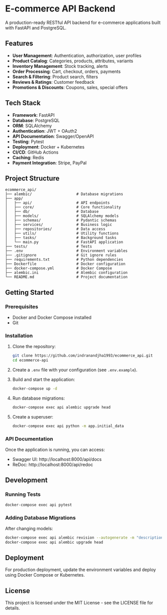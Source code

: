 # E-commerce API Backend

A production-ready RESTful API backend for e-commerce applications built with FastAPI and PostgreSQL.

## Features

- **User Management**: Authentication, authorization, user profiles
- **Product Catalog**: Categories, products, attributes, variants
- **Inventory Management**: Stock tracking, alerts
- **Order Processing**: Cart, checkout, orders, payments
- **Search & Filtering**: Product search, filters
- **Reviews & Ratings**: Customer feedback
- **Promotions & Discounts**: Coupons, sales, special offers

## Tech Stack

- **Framework**: FastAPI
- **Database**: PostgreSQL
- **ORM**: SQLAlchemy
- **Authentication**: JWT + OAuth2
- **API Documentation**: Swagger/OpenAPI
- **Testing**: Pytest
- **Deployment**: Docker + Kubernetes
- **CI/CD**: GitHub Actions
- **Caching**: Redis
- **Payment Integration**: Stripe, PayPal

## Project Structure

```
ecommerce_api/
├── alembic/                    # Database migrations
├── app/
│   ├── api/                    # API endpoints
│   ├── core/                   # Core functionality
│   ├── db/                     # Database
│   ├── models/                 # SQLAlchemy models
│   ├── schemas/                # Pydantic schemas
│   ├── services/               # Business logic
│   ├── repositories/           # Data access
│   ├── utils/                  # Utility functions
│   ├── tasks/                  # Background tasks
│   └── main.py                 # FastAPI application
├── tests/                      # Tests
├── .env                        # Environment variables
├── .gitignore                  # Git ignore rules
├── requirements.txt            # Python dependencies
├── Dockerfile                  # Docker configuration
├── docker-compose.yml          # Docker Compose
├── alembic.ini                 # Alembic configuration
└── README.md                   # Project documentation
```

## Getting Started

### Prerequisites

- Docker and Docker Compose installed
- Git

### Installation

1. Clone the repository:
   ```bash
   git clone https://github.com/indranandjha1993/ecommerce_api.git
   cd ecommerce-api
   ```

2. Create a `.env` file with your configuration (see `.env.example`).

3. Build and start the application:
   ```bash
   docker-compose up -d
   ```

4. Run database migrations:
   ```bash
   docker-compose exec api alembic upgrade head
   ```

5. Create a superuser:
   ```bash
   docker-compose exec api python -m app.initial_data
   ```

### API Documentation

Once the application is running, you can access:

- Swagger UI: http://localhost:8000/api/docs
- ReDoc: http://localhost:8000/api/redoc

## Development

### Running Tests

```bash
docker-compose exec api pytest
```

### Adding Database Migrations

After changing models:

```bash
docker-compose exec api alembic revision --autogenerate -m "description"
docker-compose exec api alembic upgrade head
```

## Deployment

For production deployment, update the environment variables and deploy using Docker Compose or Kubernetes.

## License

This project is licensed under the MIT License - see the LICENSE file for details.
